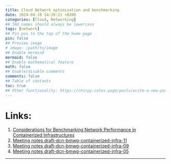 ```yaml
---
title: Cloud Network optimization and benchmarking
date: 2024-04-10 14:20:21 +0200
categories: [Cloud, Networking]
## TAG names should always be lowercase
tags: [network]
## Pin pos to the top of the home page
pin: false
## Preview image
# image: /path/to/image
## Enable mermind
mermaid: false
## Enable mathematical feature
math: false
## Enable/disable comments
comments: false
## Table of contants
toc: true
## Other functionality: https://chirpy.cotes.page/posts/write-a-new-post/
---
```


# Links:
1. [Considerations for Benchmarking Network Performance in Containerized Infrastructures](https://datatracker.ietf.org/doc/html/draft-ietf-bmwg-containerized-infra-00#name-since-draft-dcn-bmwg-contai)
2. [Meeting notes draft-dcn-bmwg-containerized-infra-11](https://datatracker.ietf.org/meeting/117/materials/slides-117-bmwg-considerations-for-benchmarking-network-performance-in-containerized-infrastructure-00)
3. [Meeting notes draft-dcn-bmwg-containerized-infra-09](https://datatracker.ietf.org/meeting/115/materials/slides-115-bmwg-considerations-for-benchmarking-network-performance-in-containerized-infrastructures-00)
4. [Meeting notes draft-dcn-bmwg-containerized-infra-05](https://datatracker.ietf.org/meeting/109/materials/slides-109-bmwg-considerations-for-benchmarking-network-performance-in-containerized-infrastructures-00)
---
